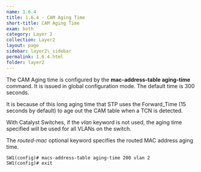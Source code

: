 ```yaml
---
name: 1.6.4
title: 1.6.4 - CAM Aging Time
short-title: CAM Aging Time
exam: both
category: Layer 2
collection: Layer2
layout: page
sidebar: layer2\_sidebar
permalink: 1.6.4.html
folder: layer2
---
```

The CAM Aging time is configured by the **mac-address-table aging-time** command. It is issued in global configuration mode. The default time is 300 seconds.

It is because of this long aging time that STP uses the Forward\_Time (15 seconds by default) to age out the CAM table when a TCN is detected.

With Catalyst Switches, if the *vlan* keyword is not used, the aging time specified will be used for all VLANs on the switch.

The *routed-mac* optional keyword specifies the routed MAC address aging time.
```
SW1(config)# macs-address-table aging-time 200 vlan 2
SW1(config)# exit
```
